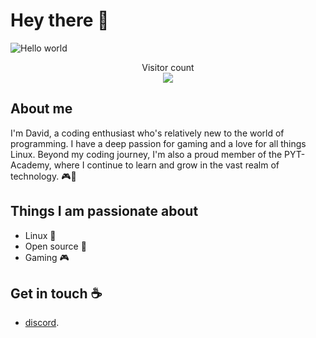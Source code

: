 # Hey there :wave:

<img src="https://raw.githubusercontent.com/sagar-viradiya/sagar-viradiya/master/resources/banner.png" alt="Hello world">

<p align="center"> 
  Visitor count<br>
  <img src="https://profile-counter.glitch.me/sagar-viradiya/count.svg" />
</p>

## About me

I'm David, a coding enthusiast who's relatively new to the world of programming. I have a deep passion for gaming and a love for all things Linux. Beyond my coding journey, I'm also a proud member of the PYT-Academy, where I continue to learn and grow in the vast realm of technology. 🎮🐧

## Things I am passionate about

- Linux 🐧
- Open source 🐙
- Gaming 🎮

## Get in touch :coffee:

- [discord](https://discordapp.com/users/377185902998323203).

<!--
**david-star-git/david-star-git** is a ✨ _special_ ✨ repository because its `README.md` (this file) appears on your GitHub profile.

Here are some ideas to get you started:

- 🔭 I’m currently working on ...
- 🌱 I’m currently learning ...
- 👯 I’m looking to collaborate on ...
- 🤔 I’m looking for help with ...
- 💬 Ask me about ...
- 📫 How to reach me: ...
- 😄 Pronouns: ...
- ⚡ Fun fact: ...
-->
